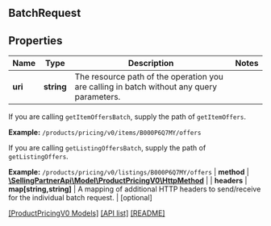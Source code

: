 ## BatchRequest

## Properties

Name | Type | Description | Notes
------------ | ------------- | ------------- | -------------
**uri** | **string** | The resource path of the operation you are calling in batch without any query parameters.

If you are calling `getItemOffersBatch`, supply the path of `getItemOffers`.

**Example:** `/products/pricing/v0/items/B000P6Q7MY/offers`

If you are calling `getListingOffersBatch`, supply the path of `getListingOffers`.

**Example:** `/products/pricing/v0/listings/B000P6Q7MY/offers` |
**method** | [**\SellingPartnerApi\Model\ProductPricingV0\HttpMethod**](HttpMethod.md) |  |
**headers** | **map[string,string]** | A mapping of additional HTTP headers to send/receive for the individual batch request. | [optional]

[[ProductPricingV0 Models]](../) [[API list]](../../Api) [[README]](../../../README.md)
